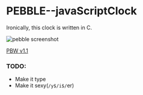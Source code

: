 # PEBBLE--javaScriptClock

Ironically, this clock is written in C.

![pebble screenshot](https://usercontent.irccloud-cdn.com/file/WbrO4Uez/screenshot-cloudpebble.net%202016-01-01%2010-02-21.png)


[PBW v1.1](https://usercontent.irccloud-cdn.com/file/sAGFTEUP/JS_clock.pbw)


### TODO:

 - Make it type
 - Make it sexy(`/y$/i$/`er)

